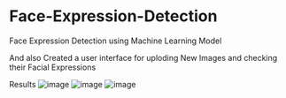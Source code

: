 # Face-Expression-Detection
Face Expression Detection using Machine Learning Model 

And also Created a user interface for uploding New Images and checking their Facial Expressions

Results
![image](https://github.com/kurakula-prashanth/Face-Expression-Detection/assets/144904506/336aff59-5765-4525-9e5d-404cfc550ce3)
![image](https://github.com/kurakula-prashanth/Face-Expression-Detection/assets/144904506/1b428546-76e2-4234-8ec4-c0fde0314156)
![image](https://github.com/kurakula-prashanth/Face-Expression-Detection/assets/144904506/7471af1e-8d2e-4736-b7a4-28ea5fa19f68)
